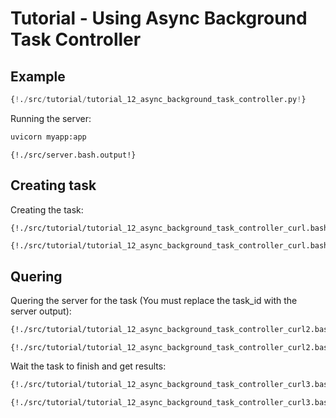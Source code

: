 # Tutorial - Using Async Background Task Controller

## Example

```python
{!./src/tutorial/tutorial_12_async_background_task_controller.py!}
```

Running the server:

```bash
uvicorn myapp:app
```

```
{!./src/server.bash.output!}
```

## Creating task

Creating the task:

```bash
{!./src/tutorial/tutorial_12_async_background_task_controller_curl.bash!}
```

```
{!./src/tutorial/tutorial_12_async_background_task_controller_curl.bash.output!}
```

## Quering

Quering the server for the task (You must replace the task_id with the server output):

```bash
{!./src/tutorial/tutorial_12_async_background_task_controller_curl2.bash!}
```

```
{!./src/tutorial/tutorial_12_async_background_task_controller_curl2.bash.output!}
```

Wait the task to finish and get results:


```bash
{!./src/tutorial/tutorial_12_async_background_task_controller_curl3.bash!}
```

```
{!./src/tutorial/tutorial_12_async_background_task_controller_curl3.bash.output!}
```
